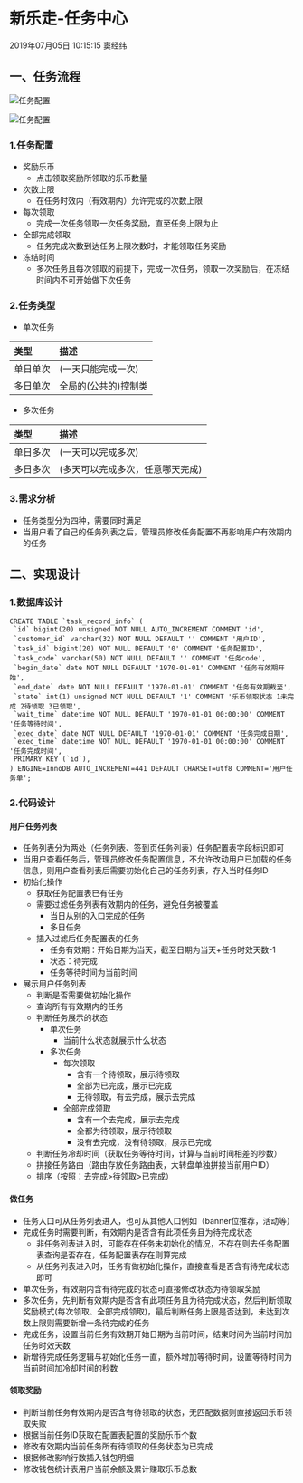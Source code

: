 # 新乐走-任务中心

2019年07月05日 10:15:15 窦经纬

## 一、任务流程

![&#x4EFB;&#x52A1;&#x914D;&#x7F6E;](../.gitbook/assets/2%20%288%29.png)

![&#x4EFB;&#x52A1;&#x914D;&#x7F6E;](../.gitbook/assets/1%20%281%29.jpg)

### 1.任务配置

* 奖励乐币
  * 点击领取奖励所领取的乐币数量
* 次数上限
  * 在任务时效内（有效期内）允许完成的次数上限
* 每次领取
  * 完成一次任务领取一次任务奖励，直至任务上限为止
* 全部完成领取
  * 任务完成次数到达任务上限次数时，才能领取任务奖励
* 冻结时间
  * 多次任务且每次领取的前提下，完成一次任务，领取一次奖励后，在冻结时间内不可开始做下次任务

### 2.任务类型

* 单次任务

| 类型 | 描述 |
| :--- | :--- |
| 单日单次 | \(一天只能完成一次\) |
| 多日单次 | 全局的\(公共的\)控制类 |

* 多次任务

| 类型 | 描述 |
| :--- | :--- |
| 单日多次 | \(一天可以完成多次\) |
| 多日多次 | \(多天可以完成多次，任意哪天完成\) |

### 3.需求分析

* 任务类型分为四种，需要同时满足
* 当用户看了自己的任务列表之后，管理员修改任务配置不再影响用户有效期内的任务

## 二、实现设计

### 1.数据库设计

```text
CREATE TABLE `task_record_info` (
 `id` bigint(20) unsigned NOT NULL AUTO_INCREMENT COMMENT 'id',
 `customer_id` varchar(32) NOT NULL DEFAULT '' COMMENT '用户ID',
 `task_id` bigint(20) NOT NULL DEFAULT '0' COMMENT '任务配置ID',
 `task_code` varchar(50) NOT NULL DEFAULT '' COMMENT '任务code',
 `begin_date` date NOT NULL DEFAULT '1970-01-01' COMMENT '任务有效期开始',
 `end_date` date NOT NULL DEFAULT '1970-01-01' COMMENT '任务有效期截至',
 `state` int(1) unsigned NOT NULL DEFAULT '1' COMMENT '乐币领取状态 1未完成 2待领取 3已领取',
 `wait_time` datetime NOT NULL DEFAULT '1970-01-01 00:00:00' COMMENT '任务等待时间',
 `exec_date` date NOT NULL DEFAULT '1970-01-01' COMMENT '任务完成日期',
 `exec_time` datetime NOT NULL DEFAULT '1970-01-01 00:00:00' COMMENT '任务完成时间',
 PRIMARY KEY (`id`),
) ENGINE=InnoDB AUTO_INCREMENT=441 DEFAULT CHARSET=utf8 COMMENT='用户任务单';
```

### 2.代码设计

#### 用户任务列表

* 任务列表分为两处（任务列表、签到页任务列表）任务配置表字段标识即可
* 当用户查看任务后，管理员修改任务配置信息，不允许改动用户已加载的任务信息，则用户查看列表后需要初始化自己的任务列表，存入当时任务ID
* 初始化操作
  * 获取任务配置表已有任务
  * 需要过滤任务列表有效期内的任务，避免任务被覆盖
    * 当日从别的入口完成的任务
    * 多日任务
  * 插入过滤后任务配置表的任务
    * 任务有效期：开始日期为当天，截至日期为当天+任务时效天数-1
    * 状态：待完成
    * 任务等待时间为当前时间
* 展示用户任务列表
  * 判断是否需要做初始化操作
  * 查询所有有效期内的任务
  * 判断任务展示的状态
    * 单次任务
      * 当前什么状态就展示什么状态
    * 多次任务
      * 每次领取
        * 含有一个待领取，展示待领取
        * 全部为已完成，展示已完成
        * 无待领取，有去完成，展示去完成
      * 全部完成领取
        * 含有一个去完成，展示去完成
        * 全都为待领取，展示待领取
        * 没有去完成，没有待领取，展示已完成
  * 判断任务冷却时间（获取任务等待时间，计算与当前时间相差的秒数）
  * 拼接任务路由（路由存放任务路由表，大转盘单独拼接当前用户ID）
  * 排序（按照：去完成&gt;待领取&gt;已完成）

#### 做任务

* 任务入口可从任务列表进入，也可从其他入口例如（banner位推荐，活动等）
* 完成任务时需要判断，有效期内是否含有此项任务且为待完成状态
  * 非任务列表进入时，可能存在任务未初始化的情况，不存在则去任务配置表查询是否存在，任务配置表存在则算完成
  * 从任务列表进入时，任务有做初始化操作，直接查看是否含有待完成状态即可
* 单次任务，有效期内含有待完成的状态可直接修改状态为待领取奖励
* 多次任务，先判断有效期内是否含有此项任务且为待完成状态，然后判断领取奖励模式\(每次领取、全部完成领取\)，最后判断任务上限是否达到，未达到次数上限则需要新增一条待完成的任务
* 完成任务，设置当前任务有效期开始日期为当前时间，结束时间为当前时间加任务时效天数
* 新增待完成任务逻辑与初始化任务一直，额外增加等待时间，设置等待时间为当前时间加冷却时间的秒数

#### 领取奖励

* 判断当前任务有效期内是否含有待领取的状态，无匹配数据则直接返回乐币领取失败
* 根据当前任务ID获取在配置表配置的奖励乐币个数
* 修改有效期内当前任务所有待领取的任务状态为已完成
* 根据修改影响行数插入钱包明细
* 修改钱包统计表用户当前余额及累计赚取乐币总数

